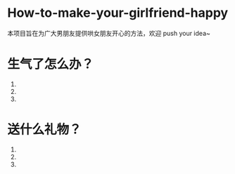 # How-to-make-your-girlfriend-happy

本项目旨在为广大男朋友提供哄女朋友开心的方法，欢迎 push your idea~

# 生气了怎么办？
1. 
2. 
3. 

# 送什么礼物？
1. 
2. 
3. 

